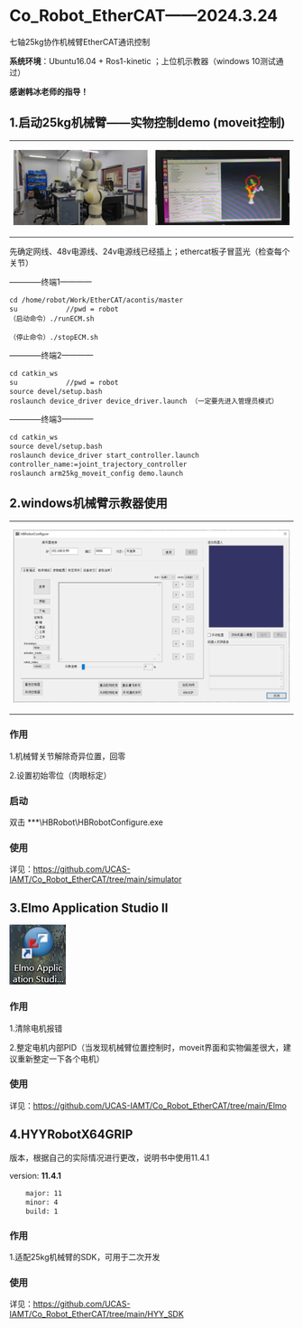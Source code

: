 # Co_Robot_EtherCAT——2024.3.24
七轴25kg协作机械臂EtherCAT通讯控制

**系统环境**：Ubuntu16.04 + Ros1-kinetic ；上位机示教器（windows 10测试通过）

**感谢韩冰老师的指导！**

## 1.启动25kg机械臂——实物控制demo (moveit控制)
<div align="center">
<table>
<tr>
<td>

![image](https://github.com/UCAS-IAMT/Co_Robot_EtherCAT/blob/main/images/1.1.jpg)   

</td>
<td>

![image](https://github.com/UCAS-IAMT/Co_Robot_EtherCAT/blob/main/images/1.2.jpg)   

</td>
</tr>
</table>
</div>

先确定网线、48v电源线、24v电源线已经插上；ethercat板子冒蓝光（检查每个关节）

————终端1————
```
cd /home/robot/Work/EtherCAT/acontis/master
su            //pwd = robot
（启动命令）./runECM.sh

（停止命令）./stopECM.sh
```

————终端2————
```
cd catkin_ws
su            //pwd = robot
source devel/setup.bash
roslaunch device_driver device_driver.launch （一定要先进入管理员模式）
```

————终端3————
```
cd catkin_ws
source devel/setup.bash
roslaunch device_driver start_controller.launch controller_name:=joint_trajectory_controller
roslaunch arm25kg_moveit_config demo.launch
```

## 2.windows机械臂示教器使用
<div align="center">
<table>
<tr>
<td>

![](https://github.com/UCAS-IAMT/Co_Robot_EtherCAT/blob/main/images/2.1.jpg)  

</td>
</tr>
</table>
</div>

### 作用
1.机械臂关节解除奇异位置，回零

2.设置初始零位（肉眼标定）

### 启动
双击 ***\HBRobot\HBRobotConfigure.exe

### 使用
详见：https://github.com/UCAS-IAMT/Co_Robot_EtherCAT/tree/main/simulator

## 3.Elmo Application Studio II

![](https://github.com/UCAS-IAMT/Co_Robot_EtherCAT/blob/main/images/m0.jpg)  

### 作用
1.清除电机报错

2.整定电机内部PID（当发现机械臂位置控制时，moveit界面和实物偏差很大，建议重新整定一下各个电机）

### 使用
详见：https://github.com/UCAS-IAMT/Co_Robot_EtherCAT/tree/main/Elmo

## 4.HYYRobotX64GRIP
版本，根据自己的实际情况进行更改，说明书中使用11.4.1

 version: **11.4.1**
```
    major: 11
    minor: 4
    build: 1
```
### 作用
1.适配25kg机械臂的SDK，可用于二次开发

### 使用
详见：https://github.com/UCAS-IAMT/Co_Robot_EtherCAT/tree/main/HYY_SDK
